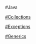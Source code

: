 #Java

[#Collections
](https://github.com/RichardAgarici/Advanced-Topics/tree/main/src/collections)

[#Exceptions](https://github.com/RichardAgarici/Advanced-Topics/tree/main/src/exceptions)

[#Generics](https://github.com/RichardAgarici/Advanced-Topics/tree/main/src/generics)